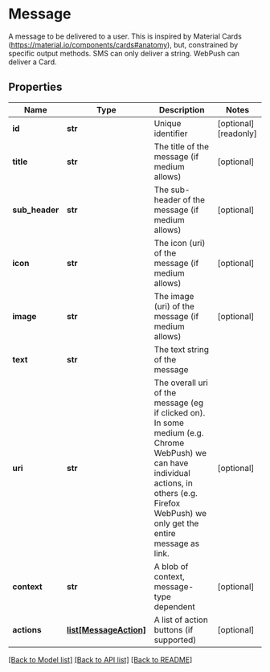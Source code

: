 # Message

A message to be delivered to a user. This is inspired by Material Cards (https://material.io/components/cards#anatomy), but, constrained by specific output methods. SMS can only deliver a string. WebPush can deliver a Card. 
## Properties
Name | Type | Description | Notes
------------ | ------------- | ------------- | -------------
**id** | **str** | Unique identifier | [optional] [readonly] 
**title** | **str** | The title of the message (if medium allows) | [optional] 
**sub_header** | **str** | The sub-header of the message (if medium allows) | [optional] 
**icon** | **str** | The icon (uri) of the message (if medium allows) | [optional] 
**image** | **str** | The image (uri) of the message (if medium allows) | [optional] 
**text** | **str** | The text string of the message | 
**uri** | **str** | The overall uri of the message (eg if clicked on). In some medium (e.g. Chrome WebPush) we can have individual actions, in others (e.g. Firefox WebPush) we only get the entire message as link.  | [optional] 
**context** | **str** | A blob of context, message-type dependent | [optional] 
**actions** | [**list[MessageAction]**](MessageAction.md) | A list of action buttons (if supported) | [optional] 

[[Back to Model list]](../README.md#documentation-for-models) [[Back to API list]](../README.md#documentation-for-api-endpoints) [[Back to README]](../README.md)


